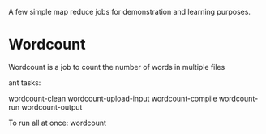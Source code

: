A few simple map reduce jobs for demonstration and learning purposes.

# Wordcount
Wordcount is a job to count the number of words in multiple files

ant tasks:

wordcount-clean
wordcount-upload-input
wordcount-compile
wordcount-run
wordcount-output

To run all at once:
wordcount